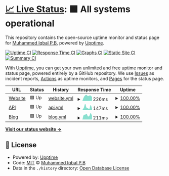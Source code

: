 # [📈 Live Status](https://iqbalpb01.github.io/up): <!--live status--> **🟩 All systems operational**

This repository contains the open-source uptime monitor and status page for [Muhammed Iqbal P.B](iqbalpb.com), powered by [Upptime](https://github.com/upptime/upptime).

[![Uptime CI](https://github.com/iqbalpb01/up/workflows/Uptime%20CI/badge.svg)](https://github.com/iqbalpb01/up/actions?query=workflow%3A%22Uptime+CI%22)
[![Response Time CI](https://github.com/iqbalpb01/up/workflows/Response%20Time%20CI/badge.svg)](https://github.com/iqbalpb01/up/actions?query=workflow%3A%22Response+Time+CI%22)
[![Graphs CI](https://github.com/iqbalpb01/up/workflows/Graphs%20CI/badge.svg)](https://github.com/iqbalpb01/up/actions?query=workflow%3A%22Graphs+CI%22)
[![Static Site CI](https://github.com/iqbalpb01/up/workflows/Static%20Site%20CI/badge.svg)](https://github.com/iqbalpb01/up/actions?query=workflow%3A%22Static+Site+CI%22)
[![Summary CI](https://github.com/iqbalpb01/up/workflows/Summary%20CI/badge.svg)](https://github.com/iqbalpb01/up/actions?query=workflow%3A%22Summary+CI%22)

With [Upptime](https://upptime.js.org), you can get your own unlimited and free uptime monitor and status page, powered entirely by a GitHub repository. We use [Issues](https://github.com/iqbalpb01/up/issues) as incident reports, [Actions](https://github.com/iqbalpb01/up/actions) as uptime monitors, and [Pages](https://iqbalpb01.github.io/up) for the status page.

<!--start: status pages-->
<!-- This summary is generated by Upptime (https://github.com/upptime/upptime) -->
<!-- Do not edit this manually, your changes will be overwritten -->
<!-- prettier-ignore -->
| URL | Status | History | Response Time | Uptime |
| --- | ------ | ------- | ------------- | ------ |
| <img alt="" src="https://favicons.githubusercontent.com/beaglesecurity.com" height="13"> [Website](https://beaglesecurity.com) | 🟩 Up | [website.yml](https://github.com/iqbalpb01/up/commits/HEAD/history/website.yml) | <details><summary><img alt="Response time graph" src="./graphs/website/response-time-week.png" height="20"> 226ms</summary><br><a href="https://iqbalpb01.github.io/up/history/website"><img alt="Response time 233" src="https://img.shields.io/endpoint?url=https%3A%2F%2Fraw.githubusercontent.com%2Fiqbalpb01%2Fup%2FHEAD%2Fapi%2Fwebsite%2Fresponse-time.json"></a><br><a href="https://iqbalpb01.github.io/up/history/website"><img alt="24-hour response time 178" src="https://img.shields.io/endpoint?url=https%3A%2F%2Fraw.githubusercontent.com%2Fiqbalpb01%2Fup%2FHEAD%2Fapi%2Fwebsite%2Fresponse-time-day.json"></a><br><a href="https://iqbalpb01.github.io/up/history/website"><img alt="7-day response time 226" src="https://img.shields.io/endpoint?url=https%3A%2F%2Fraw.githubusercontent.com%2Fiqbalpb01%2Fup%2FHEAD%2Fapi%2Fwebsite%2Fresponse-time-week.json"></a><br><a href="https://iqbalpb01.github.io/up/history/website"><img alt="30-day response time 233" src="https://img.shields.io/endpoint?url=https%3A%2F%2Fraw.githubusercontent.com%2Fiqbalpb01%2Fup%2FHEAD%2Fapi%2Fwebsite%2Fresponse-time-month.json"></a><br><a href="https://iqbalpb01.github.io/up/history/website"><img alt="1-year response time 233" src="https://img.shields.io/endpoint?url=https%3A%2F%2Fraw.githubusercontent.com%2Fiqbalpb01%2Fup%2FHEAD%2Fapi%2Fwebsite%2Fresponse-time-year.json"></a></details> | <details><summary><a href="https://iqbalpb01.github.io/up/history/website">100.00%</a></summary><a href="https://iqbalpb01.github.io/up/history/website"><img alt="All-time uptime 100.00%" src="https://img.shields.io/endpoint?url=https%3A%2F%2Fraw.githubusercontent.com%2Fiqbalpb01%2Fup%2FHEAD%2Fapi%2Fwebsite%2Fuptime.json"></a><br><a href="https://iqbalpb01.github.io/up/history/website"><img alt="24-hour uptime 100.00%" src="https://img.shields.io/endpoint?url=https%3A%2F%2Fraw.githubusercontent.com%2Fiqbalpb01%2Fup%2FHEAD%2Fapi%2Fwebsite%2Fuptime-day.json"></a><br><a href="https://iqbalpb01.github.io/up/history/website"><img alt="7-day uptime 100.00%" src="https://img.shields.io/endpoint?url=https%3A%2F%2Fraw.githubusercontent.com%2Fiqbalpb01%2Fup%2FHEAD%2Fapi%2Fwebsite%2Fuptime-week.json"></a><br><a href="https://iqbalpb01.github.io/up/history/website"><img alt="30-day uptime 100.00%" src="https://img.shields.io/endpoint?url=https%3A%2F%2Fraw.githubusercontent.com%2Fiqbalpb01%2Fup%2FHEAD%2Fapi%2Fwebsite%2Fuptime-month.json"></a><br><a href="https://iqbalpb01.github.io/up/history/website"><img alt="1-year uptime 100.00%" src="https://img.shields.io/endpoint?url=https%3A%2F%2Fraw.githubusercontent.com%2Fiqbalpb01%2Fup%2FHEAD%2Fapi%2Fwebsite%2Fuptime-year.json"></a></details>
| <img alt="" src="https://favicons.githubusercontent.com/api.beaglesecurity.com" height="13"> [API](https://api.beaglesecurity.com/healthz) | 🟩 Up | [api.yml](https://github.com/iqbalpb01/up/commits/HEAD/history/api.yml) | <details><summary><img alt="Response time graph" src="./graphs/api/response-time-week.png" height="20"> 147ms</summary><br><a href="https://iqbalpb01.github.io/up/history/api"><img alt="Response time 165" src="https://img.shields.io/endpoint?url=https%3A%2F%2Fraw.githubusercontent.com%2Fiqbalpb01%2Fup%2FHEAD%2Fapi%2Fapi%2Fresponse-time.json"></a><br><a href="https://iqbalpb01.github.io/up/history/api"><img alt="24-hour response time 69" src="https://img.shields.io/endpoint?url=https%3A%2F%2Fraw.githubusercontent.com%2Fiqbalpb01%2Fup%2FHEAD%2Fapi%2Fapi%2Fresponse-time-day.json"></a><br><a href="https://iqbalpb01.github.io/up/history/api"><img alt="7-day response time 147" src="https://img.shields.io/endpoint?url=https%3A%2F%2Fraw.githubusercontent.com%2Fiqbalpb01%2Fup%2FHEAD%2Fapi%2Fapi%2Fresponse-time-week.json"></a><br><a href="https://iqbalpb01.github.io/up/history/api"><img alt="30-day response time 165" src="https://img.shields.io/endpoint?url=https%3A%2F%2Fraw.githubusercontent.com%2Fiqbalpb01%2Fup%2FHEAD%2Fapi%2Fapi%2Fresponse-time-month.json"></a><br><a href="https://iqbalpb01.github.io/up/history/api"><img alt="1-year response time 165" src="https://img.shields.io/endpoint?url=https%3A%2F%2Fraw.githubusercontent.com%2Fiqbalpb01%2Fup%2FHEAD%2Fapi%2Fapi%2Fresponse-time-year.json"></a></details> | <details><summary><a href="https://iqbalpb01.github.io/up/history/api">100.00%</a></summary><a href="https://iqbalpb01.github.io/up/history/api"><img alt="All-time uptime 100.00%" src="https://img.shields.io/endpoint?url=https%3A%2F%2Fraw.githubusercontent.com%2Fiqbalpb01%2Fup%2FHEAD%2Fapi%2Fapi%2Fuptime.json"></a><br><a href="https://iqbalpb01.github.io/up/history/api"><img alt="24-hour uptime 100.00%" src="https://img.shields.io/endpoint?url=https%3A%2F%2Fraw.githubusercontent.com%2Fiqbalpb01%2Fup%2FHEAD%2Fapi%2Fapi%2Fuptime-day.json"></a><br><a href="https://iqbalpb01.github.io/up/history/api"><img alt="7-day uptime 100.00%" src="https://img.shields.io/endpoint?url=https%3A%2F%2Fraw.githubusercontent.com%2Fiqbalpb01%2Fup%2FHEAD%2Fapi%2Fapi%2Fuptime-week.json"></a><br><a href="https://iqbalpb01.github.io/up/history/api"><img alt="30-day uptime 100.00%" src="https://img.shields.io/endpoint?url=https%3A%2F%2Fraw.githubusercontent.com%2Fiqbalpb01%2Fup%2FHEAD%2Fapi%2Fapi%2Fuptime-month.json"></a><br><a href="https://iqbalpb01.github.io/up/history/api"><img alt="1-year uptime 100.00%" src="https://img.shields.io/endpoint?url=https%3A%2F%2Fraw.githubusercontent.com%2Fiqbalpb01%2Fup%2FHEAD%2Fapi%2Fapi%2Fuptime-year.json"></a></details>
| <img alt="" src="https://favicons.githubusercontent.com/beaglesecurity.com" height="13"> [Blog](https://beaglesecurity.com/blog) | 🟩 Up | [blog.yml](https://github.com/iqbalpb01/up/commits/HEAD/history/blog.yml) | <details><summary><img alt="Response time graph" src="./graphs/blog/response-time-week.png" height="20"> 211ms</summary><br><a href="https://iqbalpb01.github.io/up/history/blog"><img alt="Response time 207" src="https://img.shields.io/endpoint?url=https%3A%2F%2Fraw.githubusercontent.com%2Fiqbalpb01%2Fup%2FHEAD%2Fapi%2Fblog%2Fresponse-time.json"></a><br><a href="https://iqbalpb01.github.io/up/history/blog"><img alt="24-hour response time 175" src="https://img.shields.io/endpoint?url=https%3A%2F%2Fraw.githubusercontent.com%2Fiqbalpb01%2Fup%2FHEAD%2Fapi%2Fblog%2Fresponse-time-day.json"></a><br><a href="https://iqbalpb01.github.io/up/history/blog"><img alt="7-day response time 211" src="https://img.shields.io/endpoint?url=https%3A%2F%2Fraw.githubusercontent.com%2Fiqbalpb01%2Fup%2FHEAD%2Fapi%2Fblog%2Fresponse-time-week.json"></a><br><a href="https://iqbalpb01.github.io/up/history/blog"><img alt="30-day response time 207" src="https://img.shields.io/endpoint?url=https%3A%2F%2Fraw.githubusercontent.com%2Fiqbalpb01%2Fup%2FHEAD%2Fapi%2Fblog%2Fresponse-time-month.json"></a><br><a href="https://iqbalpb01.github.io/up/history/blog"><img alt="1-year response time 207" src="https://img.shields.io/endpoint?url=https%3A%2F%2Fraw.githubusercontent.com%2Fiqbalpb01%2Fup%2FHEAD%2Fapi%2Fblog%2Fresponse-time-year.json"></a></details> | <details><summary><a href="https://iqbalpb01.github.io/up/history/blog">100.00%</a></summary><a href="https://iqbalpb01.github.io/up/history/blog"><img alt="All-time uptime 100.00%" src="https://img.shields.io/endpoint?url=https%3A%2F%2Fraw.githubusercontent.com%2Fiqbalpb01%2Fup%2FHEAD%2Fapi%2Fblog%2Fuptime.json"></a><br><a href="https://iqbalpb01.github.io/up/history/blog"><img alt="24-hour uptime 100.00%" src="https://img.shields.io/endpoint?url=https%3A%2F%2Fraw.githubusercontent.com%2Fiqbalpb01%2Fup%2FHEAD%2Fapi%2Fblog%2Fuptime-day.json"></a><br><a href="https://iqbalpb01.github.io/up/history/blog"><img alt="7-day uptime 100.00%" src="https://img.shields.io/endpoint?url=https%3A%2F%2Fraw.githubusercontent.com%2Fiqbalpb01%2Fup%2FHEAD%2Fapi%2Fblog%2Fuptime-week.json"></a><br><a href="https://iqbalpb01.github.io/up/history/blog"><img alt="30-day uptime 100.00%" src="https://img.shields.io/endpoint?url=https%3A%2F%2Fraw.githubusercontent.com%2Fiqbalpb01%2Fup%2FHEAD%2Fapi%2Fblog%2Fuptime-month.json"></a><br><a href="https://iqbalpb01.github.io/up/history/blog"><img alt="1-year uptime 100.00%" src="https://img.shields.io/endpoint?url=https%3A%2F%2Fraw.githubusercontent.com%2Fiqbalpb01%2Fup%2FHEAD%2Fapi%2Fblog%2Fuptime-year.json"></a></details>

<!--end: status pages-->

[**Visit our status website →**](https://iqbalpb01.github.io/up)

## 📄 License

- Powered by: [Upptime](https://github.com/upptime/upptime)
- Code: [MIT](./LICENSE) © [Muhammed Iqbal P.B](iqbalpb.com)
- Data in the `./history` directory: [Open Database License](https://opendatacommons.org/licenses/odbl/1-0/)
